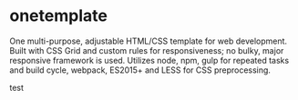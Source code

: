 # onetemplate
One multi-purpose, adjustable HTML/CSS template for web development.
Built with CSS Grid and custom rules for responsiveness; no bulky, major responsive framework is used. Utilizes node, npm, gulp for repeated tasks and build cycle, webpack, ES2015+ and LESS for CSS preprocessing.


test
